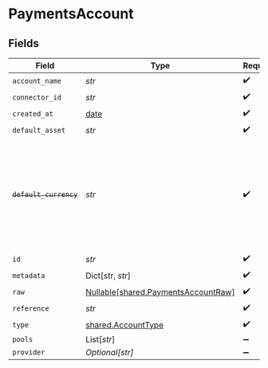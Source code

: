 # PaymentsAccount


## Fields

| Field                                                                                                                   | Type                                                                                                                    | Required                                                                                                                | Description                                                                                                             |
| ----------------------------------------------------------------------------------------------------------------------- | ----------------------------------------------------------------------------------------------------------------------- | ----------------------------------------------------------------------------------------------------------------------- | ----------------------------------------------------------------------------------------------------------------------- |
| `account_name`                                                                                                          | *str*                                                                                                                   | :heavy_check_mark:                                                                                                      | N/A                                                                                                                     |
| `connector_id`                                                                                                          | *str*                                                                                                                   | :heavy_check_mark:                                                                                                      | N/A                                                                                                                     |
| `created_at`                                                                                                            | [date](https://docs.python.org/3/library/datetime.html#date-objects)                                                    | :heavy_check_mark:                                                                                                      | N/A                                                                                                                     |
| `default_asset`                                                                                                         | *str*                                                                                                                   | :heavy_check_mark:                                                                                                      | N/A                                                                                                                     |
| ~~`default_currency`~~                                                                                                  | *str*                                                                                                                   | :heavy_check_mark:                                                                                                      | : warning: ** DEPRECATED **: This will be removed in a future release, please migrate away from it as soon as possible. |
| `id`                                                                                                                    | *str*                                                                                                                   | :heavy_check_mark:                                                                                                      | N/A                                                                                                                     |
| `metadata`                                                                                                              | Dict[str, *str*]                                                                                                        | :heavy_check_mark:                                                                                                      | N/A                                                                                                                     |
| `raw`                                                                                                                   | [Nullable[shared.PaymentsAccountRaw]](../../models/shared/paymentsaccountraw.md)                                        | :heavy_check_mark:                                                                                                      | N/A                                                                                                                     |
| `reference`                                                                                                             | *str*                                                                                                                   | :heavy_check_mark:                                                                                                      | N/A                                                                                                                     |
| `type`                                                                                                                  | [shared.AccountType](../../models/shared/accounttype.md)                                                                | :heavy_check_mark:                                                                                                      | N/A                                                                                                                     |
| `pools`                                                                                                                 | List[*str*]                                                                                                             | :heavy_minus_sign:                                                                                                      | N/A                                                                                                                     |
| `provider`                                                                                                              | *Optional[str]*                                                                                                         | :heavy_minus_sign:                                                                                                      | N/A                                                                                                                     |